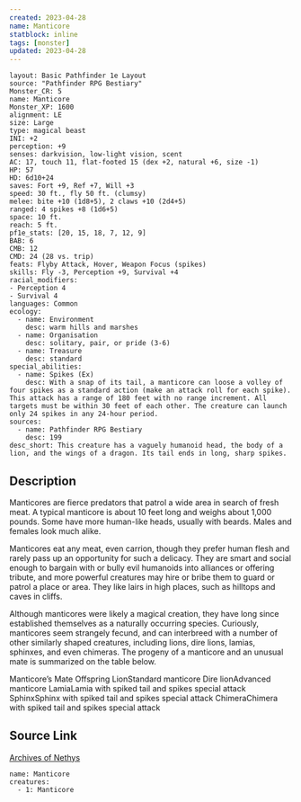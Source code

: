 ```yaml
---
created: 2023-04-28
name: Manticore
statblock: inline
tags: [monster]
updated: 2023-04-28
---
```

```statblock
layout: Basic Pathfinder 1e Layout
source: "Pathfinder RPG Bestiary"
Monster_CR: 5
name: Manticore
Monster_XP: 1600
alignment: LE
size: Large
type: magical beast
INI: +2
perception: +9
senses: darkvision, low-light vision, scent
AC: 17, touch 11, flat-footed 15 (dex +2, natural +6, size -1)
HP: 57
HD: 6d10+24
saves: Fort +9, Ref +7, Will +3
speed: 30 ft., fly 50 ft. (clumsy)
melee: bite +10 (1d8+5), 2 claws +10 (2d4+5)
ranged: 4 spikes +8 (1d6+5)
space: 10 ft.
reach: 5 ft.
pf1e_stats: [20, 15, 18, 7, 12, 9]
BAB: 6
CMB: 12
CMD: 24 (28 vs. trip)
feats: Flyby Attack, Hover, Weapon Focus (spikes)
skills: Fly -3, Perception +9, Survival +4
racial_modifiers:
- Perception 4
- Survival 4
languages: Common
ecology:
  - name: Environment
    desc: warm hills and marshes
  - name: Organisation
    desc: solitary, pair, or pride (3-6)
  - name: Treasure
    desc: standard
special_abilities:
  - name: Spikes (Ex)
    desc: With a snap of its tail, a manticore can loose a volley of four spikes as a standard action (make an attack roll for each spike). This attack has a range of 180 feet with no range increment. All targets must be within 30 feet of each other. The creature can launch only 24 spikes in any 24-hour period.
sources:
  - name: Pathfinder RPG Bestiary
    desc: 199
desc_short: This creature has a vaguely humanoid head, the body of a lion, and the wings of a dragon. Its tail ends in long, sharp spikes.
```
## Description
Manticores are fierce predators that patrol a wide area in search of fresh meat. A typical manticore is about 10 feet long and weighs about 1,000 pounds. Some have more human-like heads, usually with beards. Males and females look much alike.

Manticores eat any meat, even carrion, though they prefer human flesh and rarely pass up an opportunity for such a delicacy. They are smart and social enough to bargain with or bully evil humanoids into alliances or offering tribute, and more powerful creatures may hire or bribe them to guard or patrol a place or area. They like lairs in high places, such as hilltops and caves in cliffs.

Although manticores were likely a magical creation, they have long since established themselves as a naturally occurring species. Curiously, manticores seem strangely fecund, and can interbreed with a number of other similarly shaped creatures, including lions, dire lions, lamias, sphinxes, and even chimeras. The progeny of a manticore and an unusual mate is summarized on the table below.

Manticore’s Mate Offspring LionStandard manticore Dire lionAdvanced manticore LamiaLamia with spiked tail and spikes special attack SphinxSphinx with spiked tail and spikes special attack ChimeraChimera with spiked tail and spikes special attack
## Source Link
[Archives of Nethys](https://aonprd.com/MonsterDisplay.aspx?ItemName=Manticore)
```encounter-table
name: Manticore
creatures:
  - 1: Manticore
```
